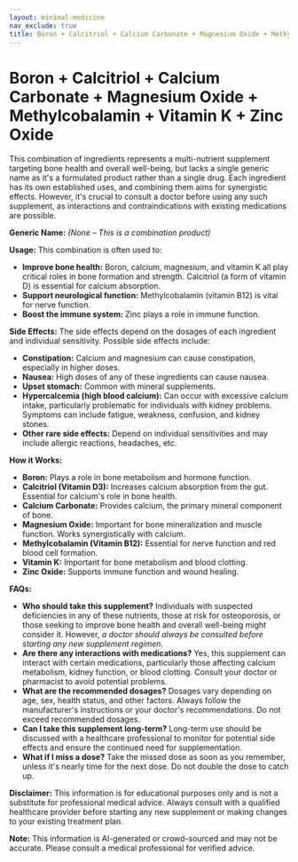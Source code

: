 ```yaml
---
layout: minimal-medicine
nav_exclude: true
title: Boron + Calcitriol + Calcium Carbonate + Magnesium Oxide + Methylcobalamin + Vitamin K + Zinc Oxide
---
```


# Boron + Calcitriol + Calcium Carbonate + Magnesium Oxide + Methylcobalamin + Vitamin K + Zinc Oxide

This combination of ingredients represents a multi-nutrient supplement targeting bone health and overall well-being, but lacks a single generic name as it's a formulated product rather than a single drug.  Each ingredient has its own established uses, and combining them aims for synergistic effects.  However, it's crucial to consult a doctor before using any such supplement, as interactions and contraindications with existing medications are possible.

**Generic Name:**  *(None – This is a combination product)*


**Usage:**  This combination is often used to:

* **Improve bone health:** Boron, calcium, magnesium, and vitamin K all play critical roles in bone formation and strength.  Calcitriol (a form of vitamin D) is essential for calcium absorption.
* **Support neurological function:** Methylcobalamin (vitamin B12) is vital for nerve function.
* **Boost the immune system:** Zinc plays a role in immune function.


**Side Effects:** The side effects depend on the dosages of each ingredient and individual sensitivity.  Possible side effects include:

* **Constipation:** Calcium and magnesium can cause constipation, especially in higher doses.
* **Nausea:**  High doses of any of these ingredients can cause nausea.
* **Upset stomach:**  Common with mineral supplements.
* **Hypercalcemia (high blood calcium):**  Can occur with excessive calcium intake, particularly problematic for individuals with kidney problems.  Symptoms can include fatigue, weakness, confusion, and kidney stones.
* **Other rare side effects:**  Depend on individual sensitivities and may include allergic reactions, headaches, etc.


**How it Works:**

* **Boron:** Plays a role in bone metabolism and hormone function.
* **Calcitriol (Vitamin D3):**  Increases calcium absorption from the gut.  Essential for calcium's role in bone health.
* **Calcium Carbonate:** Provides calcium, the primary mineral component of bone.
* **Magnesium Oxide:**  Important for bone mineralization and muscle function. Works synergistically with calcium.
* **Methylcobalamin (Vitamin B12):**  Essential for nerve function and red blood cell formation.
* **Vitamin K:**  Important for bone metabolism and blood clotting.
* **Zinc Oxide:**  Supports immune function and wound healing.


**FAQs:**

* **Who should take this supplement?**  Individuals with suspected deficiencies in any of these nutrients, those at risk for osteoporosis, or those seeking to improve bone health and overall well-being might consider it.  However, *a doctor should always be consulted before starting any new supplement regimen.*
* **Are there any interactions with medications?** Yes, this supplement can interact with certain medications, particularly those affecting calcium metabolism, kidney function, or blood clotting.  Consult your doctor or pharmacist to avoid potential problems.
* **What are the recommended dosages?**  Dosages vary depending on age, sex, health status, and other factors.  Always follow the manufacturer's instructions or your doctor's recommendations.  Do not exceed recommended dosages.
* **Can I take this supplement long-term?**  Long-term use should be discussed with a healthcare professional to monitor for potential side effects and ensure the continued need for supplementation.
* **What if I miss a dose?**  Take the missed dose as soon as you remember, unless it's nearly time for the next dose.  Do not double the dose to catch up.


**Disclaimer:** This information is for educational purposes only and is not a substitute for professional medical advice.  Always consult with a qualified healthcare provider before starting any new supplement or making changes to your existing treatment plan.


**Note:** This information is AI-generated or crowd-sourced and may not be accurate. Please consult a medical professional for verified advice.